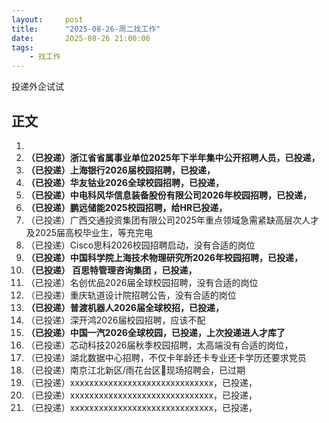 ```yaml
---
layout:     post
title:      "2025-08-26-周二找工作"
date:       2025-08-26 21:00:06
tags:
    - 找工作
---
```


投递外企试试




## 正文

1. 
1. **（已投递）浙江省省属事业单位2025年下半年集中公开招聘人员，已投递，**
1. **（已投递）上海银行2026届校园招聘，已投递，**
1. **（已投递）华友钴业2026全球校园招聘，已投递，**
1. **（已投递）中电科风华信息装备股份有限公司2026年校园招聘，已投递，**
1. **（已投递）鹏远储能2025校园招聘，给HR已投递，**
1. （已投递）广西交通投资集团有限公司2025年重点领域急需紧缺高层次人才及2025届高校毕业生，等充完电
1. （已投递）Cisco思科2026校园招聘启动，没有合适的岗位
1. **（已投递）中国科学院上海技术物理研究所2026年校园招聘，已投递，**
1. **（已投递）                百思特管理咨询集团              ，已投递，**
1. （已投递）名创优品2026届全球校园招聘，没有合适的岗位
1. （已投递）重庆轨道设计院招聘公告，没有合适的岗位
1. **（已投递）普渡机器人2026届全球校招，已投递，**
1. （已投递）深开鸿2026届校园招聘，应该不配
1. **（已投递）中国一汽2026全球校园，已投递，上次投递进人才库了**
1. （已投递）芯动科技2026届秋季校园招聘，太高端没有合适的岗位，
1. （已投递）湖北数据中心招聘，不仅卡年龄还卡专业还卡学历还要求党员
1. （已投递）南京江北新区/雨花台区📣现场招聘会，已过期
1. （已投递）xxxxxxxxxxxxxxxxxxxxxxxxxxxxxx，已投递，
1. （已投递）xxxxxxxxxxxxxxxxxxxxxxxxxxxxxx，已投递，
1. （已投递）xxxxxxxxxxxxxxxxxxxxxxxxxxxxxx，已投递，











